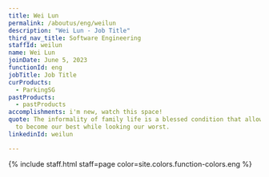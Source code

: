 ```yaml
---
title: Wei Lun
permalink: /aboutus/eng/weilun
description: "Wei Lun - Job Title"
third_nav_title: Software Engineering
staffId: weilun
name: Wei Lun
joinDate: June 5, 2023
functionId: eng
jobTitle: Job Title
curProducts:
  - ParkingSG
pastProducts:
  - pastProducts
accomplishments: i'm new, watch this space!
quote: The informality of family life is a blessed condition that allows us all
  to become our best while looking our worst.
linkedinId: weilun

---
```


{% include staff.html staff=page color=site.colors.function-colors.eng %}

